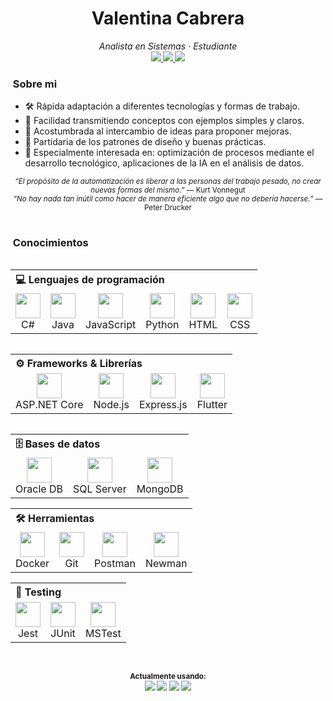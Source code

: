 <!-- Profile Header with Emoji Banner -->
<h1 align="center">Valentina Cabrera</h1>
<p align="center">
  <em>Analista en Sistemas · Estudiante</em>
<br><sub>

<!-- BADGES -->
<a href="https://github.com/vcm3/vcm3/blob/main/Files/CV.pdf">
  <img src="https://img.shields.io/badge/CV-.pdf-lightgrey">
</a>
<a href="mailto:ig738083@gmail.com">
  <img src="https://img.shields.io/badge/Email-D14836?style=flat-square&logo=gmail&logoColor=white" />
</a>
<a href="https://www.linkedin.com/in/valentina-cabrera/">
  <img src="https://img.shields.io/badge/LinkedIn-0077B5?style=flat-square&logo=linkedin&logoColor=white" />
</a>
<!--
  <img src="https://img.shields.io/github/last-commit/yourusername/yourrepo?style=flat-square" />
-->
</sub></p>



### &nbsp;Sobre mi

- 🛠️ Rápida adaptación a diferentes tecnologías y formas de trabajo.
- 💬 Facilidad transmitiendo conceptos con ejemplos simples y claros.
- 🧠 Acostumbrada al intercambio de ideas para proponer mejoras.
- 🦾 Partidaria de los patrones de diseño y buenas prácticas.
- 🌱 Especialmente interesada en: optimización de procesos mediante el desarrollo tecnológico, aplicaciones de la IA en el análisis de datos.

<p align="center"><sup><em>“El propósito de la automatización es liberar a las personas del trabajo pesado, no crear nuevas formas del mismo.”</em> — Kurt Vonnegut</sup><br>
<sup><em>“No hay nada tan inútil como hacer de manera eficiente algo que no debería hacerse.”</em> — Peter Drucker</sup></p>

#

### &nbsp;Conocimientos

<table align="left">

  <!-- Programming Languages -->
  <tr>
    <th colspan="6" align="left">💻 Lenguajes de programación</th>
  </tr>
  <tr>
    <td align="center">
      <img src="https://cdn.jsdelivr.net/gh/devicons/devicon/icons/csharp/csharp-original.svg" width="40" /><br>C#
    </td>
    <td align="center">
      <img src="https://cdn.jsdelivr.net/gh/devicons/devicon/icons/java/java-original.svg" width="40" /><br>Java
    </td>
    <td align="center">
      <img src="https://cdn.jsdelivr.net/gh/devicons/devicon/icons/javascript/javascript-original.svg" width="40" /><br>JavaScript
    </td>
    <td align="center">
      <img src="https://cdn.jsdelivr.net/gh/devicons/devicon/icons/python/python-original.svg" width="40" /><br>Python
    </td>
    <td align="center">
      <img src="https://cdn.jsdelivr.net/gh/devicons/devicon/icons/html5/html5-original.svg" width="40" /><br>HTML
    </td>
    <td align="center">
      <img src="https://cdn.jsdelivr.net/gh/devicons/devicon/icons/css3/css3-original.svg" width="40" /><br>CSS
    </td>
  </tr>
  </table>
  <table  align="left">

  <!-- Frameworks -->
  <tr>
    <th colspan="4" align="left">⚙️ Frameworks & Librerías</th>
  </tr>
  <tr>
    <td align="center">
      <img src="https://cdn.jsdelivr.net/gh/devicons/devicon/icons/dot-net/dot-net-original.svg" width="40" /><br>ASP.NET Core
    </td>
    <td align="center">
      <img src="https://cdn.jsdelivr.net/gh/devicons/devicon/icons/nodejs/nodejs-original.svg" width="40" /><br>Node.js
    </td>
    <td align="center">
      <img src="https://cdn.jsdelivr.net/gh/devicons/devicon/icons/express/express-original.svg" width="40" /><br>Express.js
    </td>
    <td align="center">
      <img src="https://cdn.jsdelivr.net/gh/devicons/devicon/icons/flutter/flutter-original.svg" width="40" /><br>Flutter
    </td>
  </tr>
  </table>
  <table align="left">

  <!-- Databases -->
  <tr>
    <th colspan="3" align="left">🗄️ Bases de datos</th>
  </tr>
  <tr>
    <td align="center">
      <img src="https://cdn.jsdelivr.net/gh/devicons/devicon/icons/oracle/oracle-original.svg" width="40" /><br>Oracle DB
    </td>
    <td align="center">
      <img src="https://cdn.jsdelivr.net/gh/devicons/devicon/icons/mysql/mysql-original.svg" width="40" /><br>SQL Server
    </td>
    <td align="center">
      <img src="https://cdn.jsdelivr.net/gh/devicons/devicon/icons/mongodb/mongodb-original.svg" width="40" /><br>MongoDB
    </td>
  </tr>
  </table>
  <table>

  <!-- Tools -->
  <tr>
    <th colspan="4" align="left">🛠️ Herramientas</th>
  </tr>
  <tr>
    <td align="center">
      <img src="https://cdn.jsdelivr.net/gh/devicons/devicon/icons/docker/docker-original.svg" width="40" /><br>Docker
    </td>
    <td align="center">
      <img src="https://cdn.jsdelivr.net/gh/devicons/devicon/icons/git/git-original.svg" width="40" /><br>Git
    </td>
    <td align="center">
      <img src="https://www.vectorlogo.zone/logos/getpostman/getpostman-icon.svg" width="40" /><br>Postman
    </td>
    <td align="center">
      <img src="https://avatars.githubusercontent.com/u/32292712?s=200&v=4" width="40" /><br>Newman
    </td>
  </tr>
  </table>
  <table>

  <!-- Testing -->
  <tr>
    <th colspan="3" align="left">🧪 Testing</th>
  </tr>
  <tr>
    <td align="center">
      <img src="https://seeklogo.com/images/J/jest-logo-F9901EBBF7-seeklogo.com.png" width="40" /><br>Jest
    </td>
    <td align="center">
      <img src="https://cdn.jsdelivr.net/gh/devicons/devicon/icons/java/java-original.svg" width="40" /><br>JUnit
    </td>
    <td align="center">
      <img src="https://registry.npmmirror.com/@lobehub/icons-static-png/1.56.0/files/dark/microsoft-color.png" width="40" /><br>MSTest
    </td>
  </tr>
</table>
<br style="clear: both;">


<!-- BADGES -->
<p align="center">
<sup><b> Actualmente usando: </b></sup>
<br><sup>
  <a href="https://code.visualstudio.com/"><img src="https://img.shields.io/badge/editor-VSCode-007ACC"></a>
  <a href="https://developer.mozilla.org/es/docs/Web/JavaScript"><img src="https://img.shields.io/badge/code-JavaScript-yellow"></a>
  <a href="https://nodejs.org/en"><img src="https://img.shields.io/badge/backend-Node.js-green"></a>
  <a href="https://www.microsoft.com/es-es/sql-server"><img src="https://img.shields.io/badge/database-SQL_Server-blue"></a>
</sup></p>
&nbsp;

<!--
#

### 🔢 GitHub Stats

<table align="center">
  <tr>
    <td align="center">
      <p align="left"> <img height="160em" src="https://github-readme-stats.vercel.app/api?username=vcm3&hide_border=true&count_private=true">
      </p>
    </td>
        <td align="center">
      <p align="left"> <img height="160em" src="https://github-readme-stats.vercel.app/api?username=vcm3&hide_border=true&count_private=true">
      </p>
    </td>
  </tr>
</table>

<p align="center"><sub>“Simplicity is the soul of efficiency.” — Austin Freeman</sub></p>

-->

